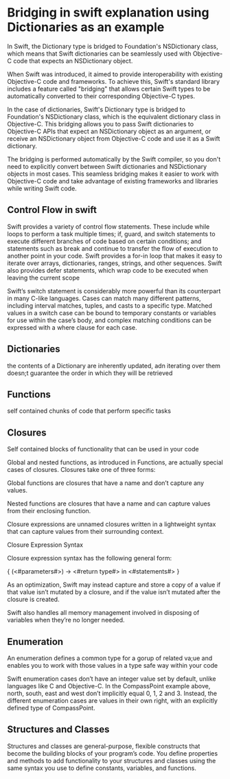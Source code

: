 
# Bridging in swift explanation using Dictionaries as an example

In Swift, the Dictionary type is bridged to Foundation's NSDictionary class, which means that Swift dictionaries can be seamlessly used with Objective-C code that expects an NSDictionary object.

When Swift was introduced, it aimed to provide interoperability with existing Objective-C code and frameworks. To achieve this, Swift's standard library includes a feature called "bridging" that allows certain Swift types to be automatically converted to their corresponding Objective-C types.

In the case of dictionaries, Swift's Dictionary type is bridged to Foundation's NSDictionary class, which is the equivalent dictionary class in Objective-C. This bridging allows you to pass Swift dictionaries to Objective-C APIs that expect an NSDictionary object as an argument, or receive an NSDictionary object from Objective-C code and use it as a Swift dictionary.

The bridging is performed automatically by the Swift compiler, so you don't need to explicitly convert between Swift dictionaries and NSDictionary objects in most cases. This seamless bridging makes it easier to work with Objective-C code and take advantage of existing frameworks and libraries while writing Swift code.


## Control Flow in swift

Swift provides a variety of control flow statements. These include while loops to perform a task multiple times; if, guard, and switch statements to execute different branches of code based on certain conditions; and statements such as break and continue to transfer the flow of execution to another point in your code. Swift provides a for-in loop that makes it easy to iterate over arrays, dictionaries, ranges, strings, and other sequences. Swift also provides defer statements, which wrap code to be executed when leaving the current scope

Swift’s switch statement is considerably more powerful than its counterpart in many C-like languages. Cases can match many different patterns, including interval matches, tuples, and casts to a specific type. Matched values in a switch case can be bound to temporary constants or variables for use within the case’s body, and complex matching conditions can be expressed with a where clause for each case.



## Dictionaries 

the contents of a Dictionary are inherently updated, adn iterating over them doesn;t guarantee the order in which they will be retrieved 



## Functions 

self contained chunks of code that perform specific tasks 


## Closures 

Self contained blocks of functionality that can be used in your code 

Global and nested functions, as introduced in Functions, are actually special cases of closures. Closures take one of three forms:

Global functions are closures that have a name and don’t capture any values.

Nested functions are closures that have a name and can capture values from their enclosing function.

Closure expressions are unnamed closures written in a lightweight syntax that can capture values from their surrounding context.


Closure Expression Syntax

Closure expression syntax has the following general form:

{ (<#parameters#>) -> <#return type#> in
   <#statements#>
}

As an optimization, Swift may instead capture and store a copy of a value if that value isn’t mutated by a closure, and if the value isn’t mutated after the closure is created.

Swift also handles all memory management involved in disposing of variables when they’re no longer needed.



## Enumeration 

An enumeration defines a common type for a gorup of related va;ue and enables you to work with those values in a type safe way within your code 

Swift enumeration cases don’t have an integer value set by default, unlike languages like C and Objective-C. In the CompassPoint example above, north, south, east and west don’t implicitly equal 0, 1, 2 and 3. Instead, the different enumeration cases are values in their own right, with an explicitly defined type of CompassPoint.


## Structures and Classes 

Structures and classes are general-purpose, flexible constructs that become the building blocks of your program’s code. You define properties and methods to add functionality to your structures and classes using the same syntax you use to define constants, variables, and functions.

